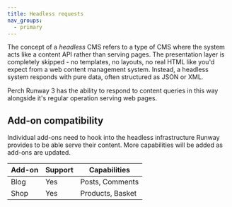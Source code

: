 ```yaml
---
title: Headless requests
nav_groups:
  - primary
---
```


The concept of a _headless_ CMS refers to a type of CMS where the system acts like a content API rather than serving pages. The presentation layer is completely skipped - no templates, no layouts, no real HTML like you'd expect from a web content management system. Instead, a headless system responds with pure data, often structured as JSON or XML.

Perch Runway 3 has the ability to respond to content queries in this way alongside it's regular operation serving web pages.


## Add-on compatibility

Individual add-ons need to hook into the headless infrastructure Runway provides to be able serve their content. More capabilities will be added as add-ons are updated.

|Add-on|Support|Capabilities|
|-|-|-|
|Blog|Yes|Posts, Comments|
|Shop|Yes|Products, Basket|
